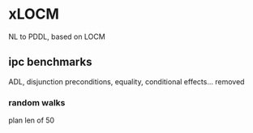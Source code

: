 # xLOCM
NL to PDDL, based on LOCM

## ipc benchmarks
ADL, disjunction preconditions, equality, conditional effects... removed

### random walks
plan len of 50

